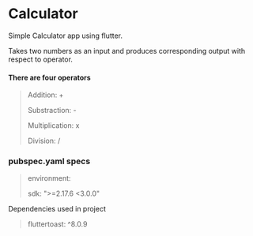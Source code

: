 # Calculator

Simple Calculator app using flutter.

Takes two numbers as an input and produces corresponding output with respect to operator.

#### There are four operators 
> Addition: +
>
> Substraction: -
> 
> Multiplication: x
> 
> Division: /


### pubspec.yaml specs
> environment:
>
>  sdk: ">=2.17.6 <3.0.0"

Dependencies used in project
> fluttertoast: ^8.0.9
